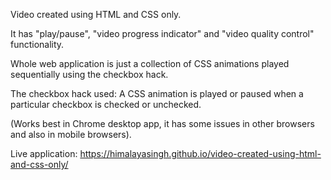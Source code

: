Video created using HTML and CSS only.

It has "play/pause", "video progress indicator" and "video quality control" functionality.

Whole web application is just a collection of CSS animations played sequentially using the checkbox hack.

The checkbox hack used: A CSS animation is played or paused when a particular checkbox is checked or unchecked.

(Works best in Chrome desktop app, it has some issues in other browsers and also in mobile browsers).

Live application: https://himalayasingh.github.io/video-created-using-html-and-css-only/
